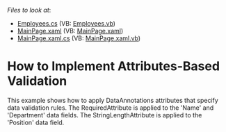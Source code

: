<!-- default file list -->
*Files to look at*:

* [Employees.cs](./CS/slAttributesBasedValidation/Employees.cs) (VB: [Employees.vb](./VB/slAttributesBasedValidation/Employees.vb))
* [MainPage.xaml](./CS/slAttributesBasedValidation/MainPage.xaml) (VB: [MainPage.xaml](./VB/slAttributesBasedValidation/MainPage.xaml))
* [MainPage.xaml.cs](./CS/slAttributesBasedValidation/MainPage.xaml.cs) (VB: [MainPage.xaml.vb](./VB/slAttributesBasedValidation/MainPage.xaml.vb))
<!-- default file list end -->
# How to Implement Attributes-Based Validation


<p>This example shows how to apply DataAnnotations attributes that specify data validation rules. The RequiredAttribute is applied to the 'Name' and 'Department' data fields. The StringLengthAttribute is applied to the 'Position' data field.</p>

<br/>


